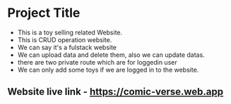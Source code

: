 # Project Title

- This is a toy selling related Website.
- This is CRUD operation website.
- We can say it's a fulstack website
- We can upload data and delete them, also we can update datas.
- there are two private route which are for loggedin user
- We can only add some toys if we are logged in to the website.

## Website live link - https://comic-verse.web.app

